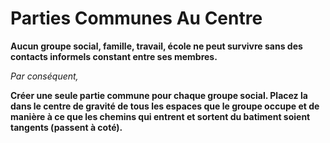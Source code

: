 # Parties Communes Au Centre

**Aucun groupe social, famille, travail, école ne peut survivre sans des contacts informels constant entre ses membres.**

_Par conséquent,_

**Créer une seule partie commune pour chaque groupe social. Placez la dans le centre de gravité de tous les espaces que le groupe occupe et de manière à ce que les chemins qui entrent et sortent du batiment soient tangents (passent à coté).**
